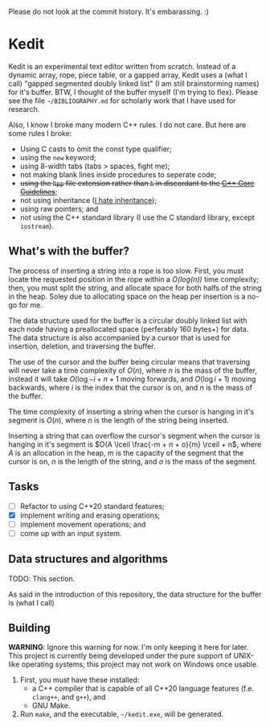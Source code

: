 Please do not look at the commit history. It's embarassing. :)

# Kedit

Kedit is an experimental text editor written from scratch. Instead of a dynamic
array, rope, piece table, or a gapped array, Kedit uses a (what I call)
"gapped segmented doubly linked list" (I am still brainstorming names) for it's
buffer. BTW, I thought of the buffer myself (I'm trying to flex). Please see
the file `~/BIBLIOGRAPHY.md` for scholarly work that I have used for research.

Also, I know I broke many modern C++ rules. I do not care. But here are
some rules I broke:

* Using C casts to omit the const type qualifier;
* using the `new` keyword;
* using 8-width tabs (tabs > spaces, fight me);
* not making blank lines inside procedures to seperate code;
* ~~using the `hpp` file extension rather than `h` in discordant to the [C++ Core Guidelines](https://isocpp.github.io/CppCoreGuidelines/CppCoreGuidelines#Rl-file-suffix)~~;
* not using inheritance ([I hate inheritance](#why-i-hate-inheritance));
* using raw pointers; and
* not using the C++ standard library (I use the C standard library, except
  `iostream`).

## What's with the buffer?

The process of inserting a string into a rope is too slow. First, you must
locate the requested position in the rope within a *O(log(n))* time complexity;
then, you must split the string, and allocate space for both halfs of the
string in the heap. Soley due to allocating space on the heap per insertion is
a no-go for me.

The data structure used for the buffer is a circular doubly linked list with
each node having a preallocated space (perferably 160 bytes+) for data. The
data structure is also accompanied by a cursor that is used for insertion,
deletion, and traversing the buffer.

The use of the cursor and the buffer being circular means that traversing will
never take a time complexity of $O(n)$, where $n$ is the mass of the buffer,
instead it will take $O(\log{-i + n + 1}$ moving forwards, and $O(\log{i + 1})$
moving backwards, where $i$ is the index that the cursor is on, and $n$ is the
mass of the buffer.

The time complexity of inserting a string when the cursor is hanging in it's
segment is $O(n)$, where $n$ is the length of the string being inserted.

Inserting a string that can overflow the cursor's segment when the cursor is
hanging in it's segment is $O(A \lceil \frac{-m + n + o}{m} \rceil + n$, where
$A$ is an allocation in the heap, $m$ is the capacity of the segment that the
cursor is on, $n$ is the length of the string, and $o$ is the mass of the
segment.

## Tasks

* [ ] Refactor to using C++20 standard features;
* [x] implement writing and erasing operations;
* [ ] implement movement operations; and
* [ ] come up with an input system.

## Data structures and algorithms

TODO: This section.

As said in the introduction of this repository, the data structure for the
buffer is (what I call) 

## Building

**WARNING**: Ignore this warning for now. I'm only keeping it here for later.
This project is currently being developed under the pure support of UNIX-like
operating systems; this project may not work on Windows once usable.

1. First, you must have these installed:
	* a C++ compiler that is capable of all C++20 language features
	  (f.e. `clang++`, and `g++`), and
	* GNU Make.
2. Run `make`, and the executable, `~/kedit.exe`, will be generated.
